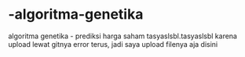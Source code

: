 # -algoritma-genetika
algoritma genetika - prediksi harga saham
tasyaslsbl.tasyaslsbl
karena upload lewat gitnya error terus, jadi saya upload filenya aja disini
